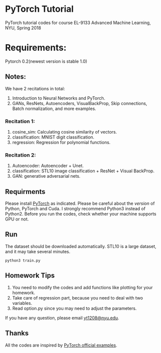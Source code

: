 # PyTorch Tutorial
PyTorch tutorial codes for course EL-9133 Advanced Machine Learning, NYU, Spring 2018

# Requirements:
Pytorch 0.2(newest version is stable 1.0)

## Notes:
We have 2 recitations in total:
1. Introduction to Neural Networks and PyTorch.
2. GANs, ResNets, Autoencoders, VisualBackProp, Skip connections, Batch normalization, and more examples.

### Recitation 1:
1. cosine_sim: Calculating cosine similarity of vectors.
2. classification: MNIST digit classification.
3. regression: Regression for polynomial functions.

### Recitation 2:
1. Autoencoder: Autoencoder + Unet.
2. classification: STL10 image classification + ResNet + Visual BackProp.
3. GAN: generative adversarial nets.

## Requirments
Please install [PyTorch](http://pytorch.org/) as indicated. Please be careful about the *version* of Python, PyTorch and Cuda. I strongly recommend Python3 instead of Python2. Before you run the codes, check whether your machine supports GPU or not.

## Run
The dataset should be downloaded automatically. STL10 is a large dataset, and it may take several minutes.
```
python3 train.py
```
## Homework Tips
1. You need to modify the codes and add functions like plotting for your homework. 
2. Take care of regression part, because you need to deal with two variables.
3. Read option.py since you may need to adjust the parameters.

If you have any question, please email yt1208@nyu.edu. 

## Thanks
All the codes are inspired by [PyTorch official examples](https://github.com/pytorch/examples). 
